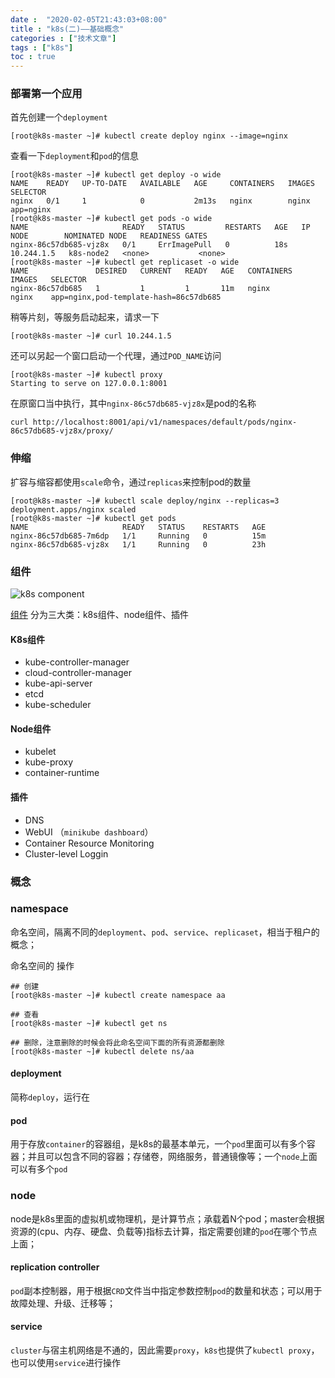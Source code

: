 ```yaml
---
date :  "2020-02-05T21:43:03+08:00" 
title : "k8s(二)––基础概念" 
categories : ["技术文章"] 
tags : ["k8s"] 
toc : true
---
```


### 部署第一个应用

首先创建一个`deployment`

```
[root@k8s-master ~]# kubectl create deploy nginx --image=nginx
```

查看一下`deployment`和`pod`的信息

```
[root@k8s-master ~]# kubectl get deploy -o wide
NAME    READY   UP-TO-DATE   AVAILABLE   AGE     CONTAINERS   IMAGES   SELECTOR
nginx   0/1     1            0           2m13s   nginx        nginx    app=nginx
[root@k8s-master ~]# kubectl get pods -o wide
NAME                     READY   STATUS         RESTARTS   AGE   IP           NODE        NOMINATED NODE   READINESS GATES
nginx-86c57db685-vjz8x   0/1     ErrImagePull   0          18s   10.244.1.5   k8s-node2   <none>           <none>
[root@k8s-master ~]# kubectl get replicaset -o wide
NAME               DESIRED   CURRENT   READY   AGE   CONTAINERS   IMAGES   SELECTOR
nginx-86c57db685   1         1         1       11m   nginx        nginx    app=nginx,pod-template-hash=86c57db685
```

稍等片刻，等服务启动起来，请求一下

```
[root@k8s-master ~]# curl 10.244.1.5
```

还可以另起一个窗口启动一个代理，通过`POD_NAME`访问

```
[root@k8s-master ~]# kubectl proxy
Starting to serve on 127.0.0.1:8001

```

在原窗口当中执行，其中`nginx-86c57db685-vjz8x`是pod的名称

```
curl http://localhost:8001/api/v1/namespaces/default/pods/nginx-86c57db685-vjz8x/proxy/
```

### 伸缩

扩容与缩容都使用`scale`命令，通过`replicas`来控制pod的数量

```
[root@k8s-master ~]# kubectl scale deploy/nginx --replicas=3
deployment.apps/nginx scaled
[root@k8s-master ~]# kubectl get pods
NAME                     READY   STATUS    RESTARTS   AGE
nginx-86c57db685-7m6dp   1/1     Running   0          15m
nginx-86c57db685-vjz8x   1/1     Running   0          23h

```

### 组件

![k8s component](https://d33wubrfki0l68.cloudfront.net/7016517375d10c702489167e704dcb99e570df85/7bb53/images/docs/components-of-kubernetes.png)

[组件](https://kubernetes.io/docs/concepts/overview/components/) 分为三大类：k8s组件、node组件、插件

#### K8s组件

- kube-controller-manager
- cloud-controller-manager
- kube-api-server
- etcd
- kube-scheduler

#### Node组件

- kubelet
- kube-proxy
- container-runtime

#### 插件

- DNS
- WebUI （`minikube dashboard`）
- Container Resource Monitoring
- Cluster-level Loggin

### 概念

### namespace

命名空间，隔离不同的`deployment`、`pod`、`service`、`replicaset`，相当于租户的概念；

命名空间的 操作

```
## 创建
[root@k8s-master ~]# kubectl create namespace aa

## 查看
[root@k8s-master ~]# kubectl get ns

## 删除，注意删除的时候会将此命名空间下面的所有资源都删除
[root@k8s-master ~]# kubectl delete ns/aa
```

#### deployment

简称`deploy`，运行在

#### pod

用于存放`container`的容器组，是k8s的最基本单元，一个`pod`里面可以有多个容器；并且可以包含不同的容器；存储卷，网络服务，普通镜像等；一个`node`上面可以有多个`pod`

### node

node是k8s里面的虚拟机或物理机，是计算节点；承载着N个pod；master会根据资源的(cpu、内存、硬盘、负载等)指标去计算，指定需要创建的`pod`在哪个节点上面；

#### replication controller

`pod`副本控制器，用于根据`CRD`文件当中指定参数控制`pod`的数量和状态；可以用于故障处理、升级、迁移等；

#### service

`cluster`与宿主机网络是不通的，因此需要`proxy`，`k8s`也提供了`kubectl proxy`，也可以使用`service`进行操作

